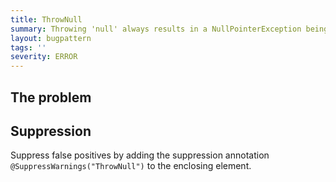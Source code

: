 ```yaml
---
title: ThrowNull
summary: Throwing 'null' always results in a NullPointerException being thrown.
layout: bugpattern
tags: ''
severity: ERROR
---
```


<!--
*** AUTO-GENERATED, DO NOT MODIFY ***
To make changes, edit the @BugPattern annotation or the explanation in docs/bugpattern.
-->


## The problem


## Suppression
Suppress false positives by adding the suppression annotation `@SuppressWarnings("ThrowNull")` to the enclosing element.
